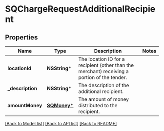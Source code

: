 # SQChargeRequestAdditionalRecipient

## Properties
Name | Type | Description | Notes
------------ | ------------- | ------------- | -------------
**locationId** | **NSString*** | The location ID for a recipient (other than the merchant) receiving a portion of the tender. | 
**_description** | **NSString*** | The description of the additional recipient. | 
**amountMoney** | [**SQMoney***](SQMoney.md) | The amount of money distributed to the recipient. | 

[[Back to Model list]](../README.md#documentation-for-models) [[Back to API list]](../README.md#documentation-for-api-endpoints) [[Back to README]](../README.md)


